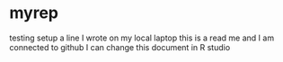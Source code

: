 # myrep
testing setup
a line I wrote on my local laptop
this is a read me and I am connected to github
I can change this document in R studio

